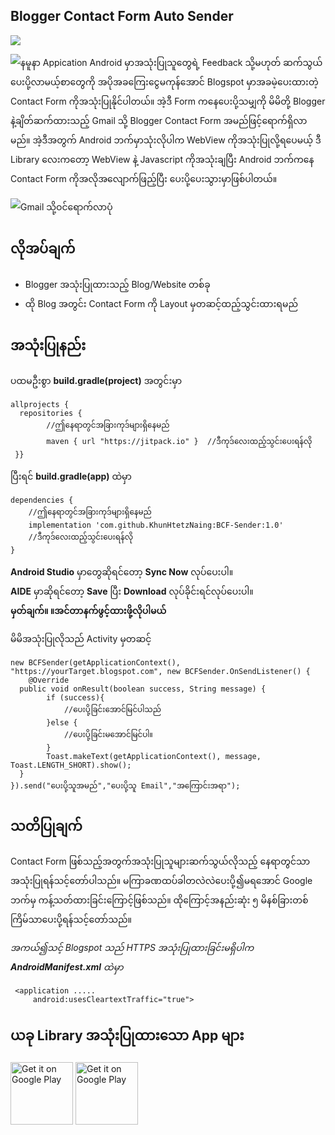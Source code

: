 ## **Blogger Contact Form Auto Sender**
[![](https://jitpack.io/v/KhunHtetzNaing/BCF-Sender.svg)](https://jitpack.io/#KhunHtetzNaing/BCF-Sender)

![နမူနာ Appication](https://github.com/KhunHtetzNaing/BCF-Sender/raw/master/photos/send.gif)
Android မှာအသုံးပြုသူတွေရဲ့ Feedback သို့မဟုတ် ဆက်သွယ်ပေးပို့လာမယ့်စာတွေကို
အပိုအခကြေးငွေမကုန်အောင် Blogspot မှာအခမဲ့ပေးထားတဲ့
Contact Form ကိုအသုံးပြုနိုင်ပါတယ်။
အဲ့ဒီ Form ကနေပေးပို့သမျှကို မိမိတို့ Blogger နဲ့ချိတ်ဆက်ထားသည့်
Gmail သို့ Blogger Contact Form အမည်ဖြင့်ရောက်ရှိလာမည်။
အဲ့ဒီအတွက် Android ဘက်မှာသုံးလိုပါက WebView ကိုအသုံးပြုလို့ရပေမယ့်
ဒီ Library လေးကတော့ WebView နဲ့ Javascript ကိုအသုံးချပြီး
Android ဘက်ကနေ Contact Form ကိုအလိုအလျောက်ဖြည့်ပြီး
ပေးပို့ပေးသွားမှာဖြစ်ပါတယ်။

![Gmail သို့ဝင်ရောက်လာပုံ](https://github.com/KhunHtetzNaing/BCF-Sender/raw/master/photos/received.gif)

## လိုအပ်ချက်
 - Blogger အသုံးပြုထားသည့် Blog/Website တစ်ခု
 - ထို Blog အတွင်း Contact Form ကို Layout မှတဆင့်ထည့်သွင်းထားရမည်

## အသုံးပြုနည်း
ပထမဦးစွာ  **build.gradle(project)**  အတွင်းမှာ

```
allprojects {
  repositories {  
		//ဤနေရာတွင်အခြားကုဒ်များရှိနေမည်
        maven { url "https://jitpack.io" }  //ဒီကုဒ်လေးထည့်သွင်းပေးရန်လို
 }}
```
ပြီးရင်  **build.gradle(app)**  ထဲမှာ

```
dependencies {  
	//ဤနေရာတွင်အခြားကုဒ်များရှိနေမည်
	implementation 'com.github.KhunHtetzNaing:BCF-Sender:1.0'
	//ဒီကုဒ်လေးထည့်သွင်းပေးရန်လို
}
```
**Android Studio** မှာတွေဆိုရင်တော့ **Sync Now** လုပ်ပေးပါ။  
**AIDE** မှာဆိုရင်တော့ **Save** ပြီး **Download** လုပ်ခိုင်းရင်လုပ်ပေးပါ။  
**မှတ်ချက်။ ။အင်တာနက်ဖွင့်ထားဖို့လိုပါမယ်**

မိမိအသုံးပြုလိုသည် Activity မှတဆင့်

    new BCFSender(getApplicationContext(), "https://yourTarget.blogspot.com", new BCFSender.OnSendListener() {  
        @Override  
      public void onResult(boolean success, String message) {  
            if (success){  
                //ပေးပို့ခြင်းအောင်မြင်ပါသည်  
		    }else {  
                //ပေးပို့ခြင်းမအောင်မြင်ပါ။  
		    }  
            Toast.makeText(getApplicationContext(), message, Toast.LENGTH_SHORT).show();  
      }  
    }).send("ပေးပို့သူအမည်","ပေးပို့သူ Email","အကြောင်းအရာ");

## သတိပြုချက်
Contact Form ဖြစ်သည့်အတွက်အသုံးပြုသူများဆက်သွယ်လိုသည့်
နေရာတွင်သာအသုံးပြုရန်သင့်တော်ပါသည်။
မကြာခဏထပ်ခါတလဲလဲပေးပို့၍မရအောင် Google ဘက်မှ
ကန့်သတ်ထားခြင်းကြောင့်ဖြစ်သည်။
ထိုကြောင့်အနည်းဆုံး ၅ မိနစ်ခြားတစ်ကြိမ်သာပေးပို့ရန်သင့်တော်သည်။

*အကယ်၍သင့် Blogspot သည် HTTPS အသုံးပြုထားခြင်းမရှိပါက  
**AndroidManifest.xml**  ထဲမှာ*

```
 <application .....
     android:usesCleartextTraffic="true">
```

## ယခု Library အသုံးပြုထားသော App များ
<a  href='https://play.google.com/store/apps/details?id=com.mgngoe.zfont'><img  alt='Get it on Google Play'  src='https://github.com/KhunHtetzNaing/BCF-Sender/raw/master/photos/zfont.png' height=100px/></a>
<a  href='https://play.google.com/store/apps/details?id=com.pky.mifontinstaller'><img  alt='Get it on Google Play'  src='https://github.com/KhunHtetzNaing/BCF-Sender/raw/master/photos/miui.png' height=100px/></a>

